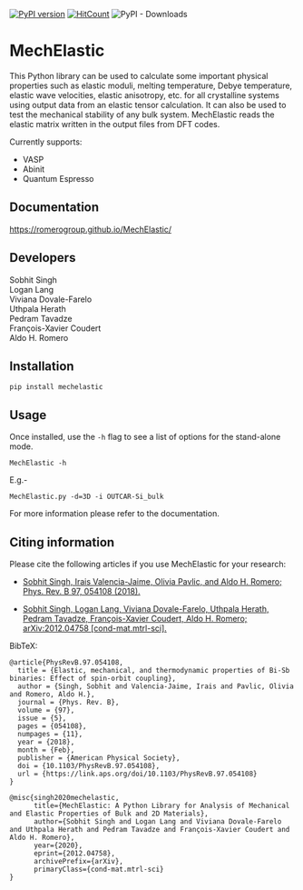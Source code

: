 [![PyPI version](https://badge.fury.io/py/MechElastic.svg)](https://badge.fury.io/py/MechElastic)
[![HitCount](http://hits.dwyl.com/uthpalaherath/romerogroup/mechelastic.svg)](http://hits.dwyl.com/uthpalaherath/romerogroup/mechelastic)
![PyPI - Downloads](https://img.shields.io/pypi/dm/mechelastic)

# MechElastic

This Python library can be used to calculate some important physical properties such as elastic moduli, melting temperature, Debye temperature, elastic wave velocities, elastic anisotropy, etc. for all crystalline systems using output data from an elastic tensor calculation. It can also be used to test the mechanical stability of any bulk system. MechElastic reads the elastic matrix written in the output files from DFT codes. 

Currently supports:

- VASP
- Abinit 
- Quantum Espresso


## Documentation

https://romerogroup.github.io/MechElastic/


Developers
------------
Sobhit Singh <br />
Logan Lang <br />
Viviana Dovale-Farelo <br />
Uthpala Herath <br />
Pedram Tavadze <br />
François-Xavier Coudert <br />
Aldo H. Romero <br />

## Installation

```
pip install mechelastic
```

## Usage

Once installed, use the ``-h`` flag to see a list of options for the stand-alone mode.

```
MechElastic -h
```

E.g.-

```
MechElastic.py -d=3D -i OUTCAR-Si_bulk 
```

For more information please refer to the documentation. 

Citing information
------------------

Please cite the following articles if you use MechElastic for your research: 

- [Sobhit Singh, Irais Valencia-Jaime, Olivia Pavlic, and Aldo H. Romero; Phys. Rev. B 97, 054108 (2018).](https://journals.aps.org/prb/abstract/10.1103/PhysRevB.97.054108)

- [Sobhit Singh, Logan Lang, Viviana Dovale-Farelo, Uthpala Herath, Pedram Tavadze, François-Xavier Coudert, Aldo H. Romero; arXiv:2012.04758 [cond-mat.mtrl-sci].](https://arxiv.org/abs/2012.04758)

BibTeX:

```
@article{PhysRevB.97.054108,
  title = {Elastic, mechanical, and thermodynamic properties of Bi-Sb binaries: Effect of spin-orbit coupling},
  author = {Singh, Sobhit and Valencia-Jaime, Irais and Pavlic, Olivia and Romero, Aldo H.},
  journal = {Phys. Rev. B},
  volume = {97},
  issue = {5},
  pages = {054108},
  numpages = {11},
  year = {2018},
  month = {Feb},
  publisher = {American Physical Society},
  doi = {10.1103/PhysRevB.97.054108},
  url = {https://link.aps.org/doi/10.1103/PhysRevB.97.054108}
}

@misc{singh2020mechelastic,
      title={MechElastic: A Python Library for Analysis of Mechanical and Elastic Properties of Bulk and 2D Materials}, 
      author={Sobhit Singh and Logan Lang and Viviana Dovale-Farelo and Uthpala Herath and Pedram Tavadze and François-Xavier Coudert and Aldo H. Romero},
      year={2020},
      eprint={2012.04758},
      archivePrefix={arXiv},
      primaryClass={cond-mat.mtrl-sci}
}

```









